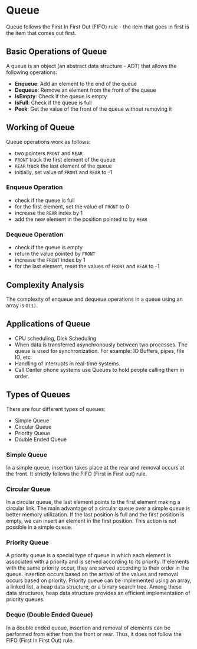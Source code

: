 # Queue

Queue follows the First In First Out (FIFO) rule - the item that goes in first
is the item that comes out first.

## Basic Operations of Queue

A queue is an object (an abstract data structure - ADT) that allows
the following operations:

- **Enqueue**: Add an element to the end of the queue
- **Dequeue**: Remove an element from the front of the queue
- **IsEmpty**: Check if the queue is empty
- **IsFull**: Check if the queue is full
- **Peek**: Get the value of the front of the queue without removing it

## Working of Queue

Queue operations work as follows:

- two pointers `FRONT` and `REAR`
- `FRONT` track the first element of the queue
- `REAR` track the last element of the queue
- initially, set value of `FRONT` and `REAR` to -1

### Enqueue Operation

- check if the queue is full
- for the first element, set the value of `FRONT` to 0
- increase the `REAR` index by 1
- add the new element in the position pointed to by `REAR`

### Dequeue Operation

- check if the queue is empty
- return the value pointed by `FRONT`
- increase the `FRONT` index by 1
- for the last element, reset the values of `FRONT` and `REAR` to -1

## Complexity Analysis

The complexity of enqueue and dequeue operations in a queue using an array is `O(1)`.

## Applications of Queue

- CPU scheduling, Disk Scheduling
- When data is transferred asynchronously between two processes.
The queue is used for synchronization. For example: IO Buffers, pipes, file IO, etc
- Handling of interrupts in real-time systems.
- Call Center phone systems use Queues to hold people calling them in order.

## Types of Queues

There are four different types of queues:

- Simple Queue
- Circular Queue
- Priority Queue
- Double Ended Queue

### Simple Queue

In a simple queue, insertion takes place at the rear and removal occurs at
the front. It strictly follows the FIFO (First in First out) rule.

### Circular Queue

In a circular queue, the last element points to the first element
making a circular link.
The main advantage of a circular queue over a simple queue is better
memory utilization. If the last position is full and the first position
is empty, we can insert an element in the first position.
This action is not possible in a simple queue.

### Priority Queue

A priority queue is a special type of queue in which each element
is associated with a priority and is served according to its priority.
If elements with the same priority occur, they are served according
to their order in the queue.
Insertion occurs based on the arrival of the values and removal occurs based on priority.
Priority queue can be implemented using an array, a linked list,
a heap data structure, or a binary search tree. Among these data structures,
heap data structure provides an efficient implementation of priority queues.

### Deque (Double Ended Queue)

In a double ended queue, insertion and removal of elements can be performed from
either from the front or rear. Thus, it does not follow the
FIFO (First In First Out) rule.

